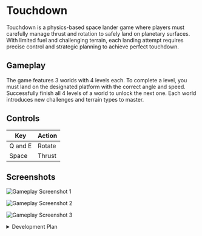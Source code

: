 # Touchdown

Touchdown is a physics-based space lander game where players must carefully manage thrust and rotation to safely land on planetary surfaces. With limited fuel and challenging terrain, each landing attempt requires precise control and strategic planning to achieve perfect touchdown.

## Gameplay

The game features 3 worlds with 4 levels each. To complete a level, you must land on the designated platform with the correct angle and speed. Successfully finish all 4 levels of a world to unlock the next one. Each world introduces new challenges and terrain types to master.

## Controls

| Key     | Action |
| ------- | ------ |
| Q and E | Rotate |
| Space   | Thrust |

## Screenshots

![Gameplay Screenshot 1](https://img.itch.zone/aW1hZ2UvMzUwMzU0NS8yMDg5OTkyMS5wbmc=/original/zKDddi.png)

![Gameplay Screenshot 2](https://img.itch.zone/aW1hZ2UvMzUwMzU0NS8yMDg5OTk0OC5wbmc=/original/t%2FA3Oq.png)

![Gameplay Screenshot 3](https://img.itch.zone/aW1hZ2UvMzUwMzU0NS8yMDg5OTk1My5wbmc=/original/Vbw36R.png)

<details>
<summary>Development Plan</summary>

## Names

- Touchdown
- Steady thrust
- Contact

## Theme of the game is balance

- The game is about a space lander that needs to land on a planet

## Development Plan

### 1. Phase 1

- _Goal_: Create a barebones playable prototype where controlling the ship and landing feels right. This is the most crucial phase.

- _Tasks_
  1. Basic Objects: Create a simple shape/sprite for the lander and a flat surface for the ground.
  2. Physics Implementation:
     Implement consistent gravity pulling the lander down.
     Implement basic thrust (e.g., Spacebar applies upward force).
     Implement rotation controls (e.g., A/D apply torque).
     Implement inertia/momentum (ship continues moving/rotating after controls are released).
  3. Collision & Landing Logic:
     Detect collision between the lander and the ground.
     Define landing conditions (max vertical/horizontal speed for safe landing vs. crash).
  4. Iteration & Tuning (Critical):
     Playtest constantly. Adjust physics parameters (gravity strength, thrust power, rotational force, mass, drag/friction) until the ship feels responsive but challenging, weighty but controllable. Spend significant time here.

### 2. Phase 2

- _Goal_: Turn the prototype into a basic, repeatable game loop.

- _Tasks_

  1. Fuel System: Implement a limited fuel resource that depletes when thrusting. Add a way to lose if fuel runs out mid-air.
  2. HUD (Heads-Up Display): Create a simple UI to display essential info:
     Vertical Speed
     Horizontal Speed
     Altitude (distance from ground/landing zone)
     Fuel Remaining
  3. _Level Structure_: Define a start position for the lander and a clear landing zone target on the ground.
  4. _Win/Loss States_: Implement clear screens or messages for successful landing, crashing, and running out of fuel.
  5. _Game Flow_: Add the ability to start a level and restart after winning or losing.
  6. _Basic Audio_: Add placeholder sound effects for thrust, crash, and successful landing.

  _Outcome_: A minimal but complete game loop. You can start, try to land within fuel limits, see your critical stats, and get a clear win/loss result with the option to try again.

### 3. Phase 3

- _Goal_: Build the Minimum Viable Product with basic aesthetics, audio, and a small amount of content.

- _Tasks_

  1. _Art Implementation_: Add basic visual elements:
     A simple, recognizable ship model.
     A basic terrain texture.
     A simple landing zone marker.
  2. _Audio Polish_: Replace placeholder sounds with better quality effects. Add sounds for rotation, maybe alerts (low fuel), and subtle background ambience or music.
  3. _Level Variety_: Design and implement 2-3 distinct levels. They could vary by:
     Starting position/altitude.
     Landing zone size or terrain flatness.
     Maybe slight gravity difference (keep it simple).
  4. _Game Flow_: Add the ability to start a level and restart after winning or losing.
  5. _Visual Polish_:
     Improve thruster visuals (flame effect).
     Implement a satisfying explosion effect for crashes.
     Add visual feedback for landing (e.g., landing gear compressing slightly, dust effects)
  6. _Basic Menus_: Implement a simple Start Menu and potentially a Level Selection screen (if more than 1 level)

### 4. Phase 4

- _Goal_: Expand the game based on the MVP's success and feedback.

- _Tasks_ (Select based on priority):
  1. Develop more levels with increasing complexity (e.g., obstacles, moving platforms, tighter landing zones).
  2. Introduce different ships with unique handling characteristics (fuel capacity, thrust power, rotation speed).
  3. Add mission variety (e.g., rescue missions, timed challenges, fuel efficiency goals).
  4. Implement scoring and potentially leaderboards.
  5. Refine graphics, add more environmental details, animations, and effects.
  6. Add more audio tracks and sound effects.
  7. Create a tutorial level/sequence.
  8. Add settings options (volume control, maybe control adjustments).

## Ideas

- Normaly the boost is for reducing the vertical speed, but what if you 180 the ship and use the boost to get faster to the landing zone because you have limited fuel?
- Landing gear physics (simple suspension/damping)
- Collision Sounds: Soft "clunk" or "hiss" for safe landing (suspension compressing). A louder "bang" or metallic crunch for a hard landing. A satisfying "BOOM" for a crash.
- Alerts: Low fuel warning beeps, maybe altitude or speed warnings.
- Ambiance: Subtle engine hum, the quiet vacuum of space, maybe occasional radio static/chatter for flavour.
- Cat based, in the hud you can see the cat's face and the cat's name
- The ship is normal, but maybe though space you can see bigger ships delivering cat food
- Lighting & Effects: Simple lighting to make the ship pop from the background. Shadows can help ground the ship. Effects like engine glow, small particle effects, or subtle atmospheric haze (if applicable) add polish.
- Terrain Complexity: Introduce challenging landings in narrow caves, on slopes, or requiring specific approach vectors.
- Obstacles: Static obstacles (rock spires, space debris) to navigate around. Dynamic obstacles (moving platforms, asteroids, laser grids?). Keep simple first.
- Environmental Factors: Different gravity levels per planet/zone. Maybe wind/atmospheric resistance on some planets (adds complexity). Limited visibility (fog/dust clouds?).
- Mission Types:
  - Standard Landing (within parameters).
  - Precision Landing (very small zone).
  - Resource Collection (land, pick something up, take off again?).
  - Timed runs.
  - Fuel efficiency challenges.
  - Sequence landings (land at point A, then B, then C).

## Inspiration

- https://www.reddit.com/r/PixelArt/comments/1lbi4q/oc_a_follow_up_to_the_rocket_heres_the_lander/#lightbox

- https://www.reddit.com/r/PixelArt/comments/1c7thfc/space_scene/#lightbox

- https://pigeonaut.itch.io/gb-lunar-lander

- https://danq.me/2018/03/03/lunar-lander/

## Colors

World 1
https://lospec.com/palette-list/cl8uds
#fcb08c
#ef9d7f
#d6938a
#b48d92
#a597a1
#8fa0bf
#9aabc9
#a5b7d4

World 2
https://lospec.com/palette-list/citrink
#ffffff
#fcf660
#b2d942
#52c33f
#166e7a
#254d70
#252446
#201533

World 3
https://lospec.com/palette-list/berry-nebula
#6ceded
#6cb9c9
#6d85a5
#6e5181
#6f1d5c
#4f1446
#2e0a30
#0d001a

</details>
